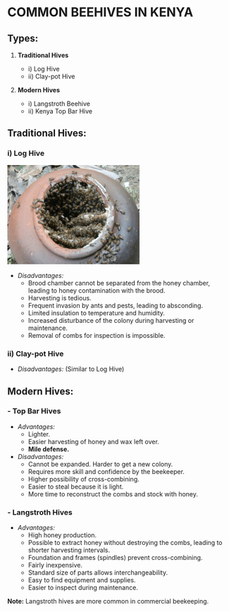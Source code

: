 # COMMON BEEHIVES IN KENYA

## Types:
1. **Traditional Hives**
   - i) Log Hive
   - ii) Clay-pot Hive

2. **Modern Hives**
   - i) Langstroth Beehive
   - ii) Kenya Top Bar Hive

## Traditional Hives:

### i) Log Hive
<img src="https://github.com/adsfarm/beehives/blob/main/assests/images/clay-pot-hive.jpeg" alt="Alt Text" width="300"/>

- *Disadvantages:*
  - Brood chamber cannot be separated from the honey chamber, leading to honey contamination with the brood.
  - Harvesting is tedious.
  - Frequent invasion by ants and pests, leading to absconding.
  - Limited insulation to temperature and humidity.
  - Increased disturbance of the colony during harvesting or maintenance.
  - Removal of combs for inspection is impossible.

### ii) Clay-pot Hive
- *Disadvantages:* (Similar to Log Hive)

## Modern Hives:

### - Top Bar Hives
- *Advantages:*
  - Lighter.
  - Easier harvesting of honey and wax left over.
  - **Mile defense.**
- *Disadvantages:*
  - Cannot be expanded. Harder to get a new colony.
  - Requires more skill and confidence by the beekeeper.
  - Higher possibility of cross-combining.
  - Easier to steal because it is light.
  - More time to reconstruct the combs and stock with honey.

### - Langstroth Hives
- *Advantages:*
  - High honey production.
  - Possible to extract honey without destroying the combs, leading to shorter harvesting intervals.
  - Foundation and frames (spindles) prevent cross-combining.
  - Fairly inexpensive.
  - Standard size of parts allows interchangeability.
  - Easy to find equipment and supplies.
  - Easier to inspect during maintenance.

**Note:** Langstroth hives are more common in commercial beekeeping.
